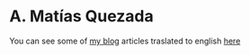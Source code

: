 A. Matías Quezada
=================

You can see some of [my blog](http://amatiasq.com) articles traslated to english [here](http://amatiasq.github.io/blog/)
